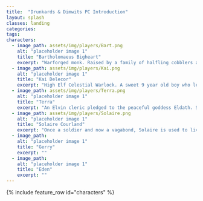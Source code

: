 ```yaml
---
title:  "Drunkards & Dimwits PC Introduction"
layout: splash
classes: landing
categories:
tags:
characters:
  - image_path: assets/img/players/Bart.png
    alt: "placeholder image 1"
    title: "Bartholomaeus Bigheart"
    excerpt: "Warforged monk. Raised by a family of halfling cobblers after having his memory wiped. They made sure he was capable of living a normal life, before sending him to a monastery where he became a monk."
  - image_path: assets/img/players/Kai.png
    alt: "placeholder image 1"
    title: "Kai Delecor"
    excerpt: "High Elf Celestial Warlock. A sweet 9 year old boy who left his home in search of adventure in the real world. this little boy causes trouble wherever he goes, but to his luck there's a demon inside him that'll always protect him (even if Kai doesn't know it)."
  - image_path: assets/img/players/Terra.png
    alt: "placeholder image 1"
    title: "Terra"
    excerpt: "An Elvin cleric pledged to the peaceful goddess Eldath. She spends her life trying to give back while putting the high in high elf. She is starting to shows signs of her age, which isn't a common sight considering her elvish ancestry."
  - image_path: assets/img/players/Solaire.png
    alt: "placeholder image 1"
    title: "Solaire Courland"
    excerpt: "Once a soldier and now a vagabond, Solaire is used to living a rough and tough life. He's had a troubled past and plans to redeem his mistakes or die trying."
  - image_path:
    alt: "placeholder image 1"
    title: "Gerry"
    excerpt: ""
  - image_path: 
    alt: "placeholder image 1"
    title: "Eden"
    excerpt: ""
---
```



{% include feature_row id="characters" %}

